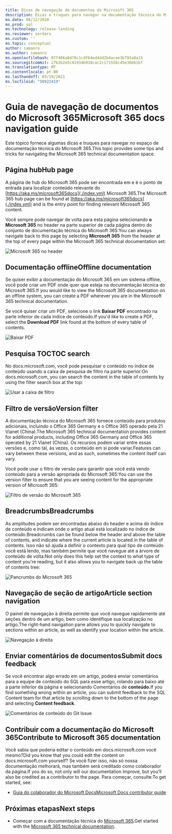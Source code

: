 ```yaml
---
title: Dicas de navegação de documentos do Microsoft 365
description: Dicas e truques para navegar na documentação técnica do Microsoft 365 - explica coisas como a página do hub, o índice de conteúdo, o header, bem como como usar as amplitudes e como usar o filtro de versão.
ms.date: 08/12/2020
ms.prod: sql
ms.technology: release-landing
ms.reviewer: serdars
ms.custom: ''
ms.topic: conceptual
author: samanro
ms.author: samanro
ms.openlocfilehash: 07f406a0470c1cdf64ed4dd2b4acee3b793a8a15
ms.sourcegitcommit: 27b2b2e5c41934b918cac2c171556c45e36661bf
ms.translationtype: MT
ms.contentlocale: pt-BR
ms.lasthandoff: 03/19/2021
ms.locfileid: "50922419"
---
```

# <a name="microsoft-365-docs-navigation-guide"></a><span data-ttu-id="78ddc-103">Guia de navegação de documentos do Microsoft 365</span><span class="sxs-lookup"><span data-stu-id="78ddc-103">Microsoft 365 docs navigation guide</span></span>

<span data-ttu-id="78ddc-104">Este tópico fornece algumas dicas e truques para navegar no espaço de documentação técnica do Microsoft 365.</span><span class="sxs-lookup"><span data-stu-id="78ddc-104">This topic provides some tips and tricks for navigating the Microsoft 365 technical documentation space.</span></span>  

## <a name="hub-page"></a><span data-ttu-id="78ddc-105">Página hub</span><span class="sxs-lookup"><span data-stu-id="78ddc-105">Hub page</span></span>

<span data-ttu-id="78ddc-106">A página de hub do Microsoft 365 pode ser encontrada em e é o ponto de entrada para localizar conteúdo relevante do [https://aka.ms/microsoft365docs](./index.yml) Microsoft 365.</span><span class="sxs-lookup"><span data-stu-id="78ddc-106">The Microsoft 365 hub page can be found at [https://aka.ms/microsoft365docs](./index.yml) and is the entry point for finding relevant Microsoft 365 content.</span></span>

<span data-ttu-id="78ddc-107">Você sempre pode navegar de volta para esta página selecionando **o Microsoft 365** no header na parte superior de cada página dentro do conjunto de documentação técnica do Microsoft 365:</span><span class="sxs-lookup"><span data-stu-id="78ddc-107">You can always navigate back to this page by selecting **Microsoft 365** from the header at the top of every page within the Microsoft 365 technical documentation set:</span></span>

![Microsoft 365 no header](media/m365-header-cursor.png)

## <a name="offline-documentation"></a><span data-ttu-id="78ddc-109">Documentação offline</span><span class="sxs-lookup"><span data-stu-id="78ddc-109">Offline documentation</span></span>

<span data-ttu-id="78ddc-110">Se quiser exibir a documentação do Microsoft 365 em um sistema offline, você pode criar um PDF onde quer que esteja na documentação técnica do Microsoft 365.</span><span class="sxs-lookup"><span data-stu-id="78ddc-110">If you would like to view the Microsoft 365 documentation on an offline system, you can create a PDF wherever you are in the Microsoft 365 technical documentation.</span></span>

<span data-ttu-id="78ddc-111">Se você quiser criar um PDF, selecione o link **Baixar PDF** encontrado na parte inferior de cada índice de conteúdo.</span><span class="sxs-lookup"><span data-stu-id="78ddc-111">If you'd like to create a PDF, select the **Download PDF** link found at the bottom of every table of contents.</span></span>

![Baixar PDF](media/m365-download-pdf-cursor.png)

## <a name="toc-search"></a><span data-ttu-id="78ddc-113">Pesquisa TOC</span><span class="sxs-lookup"><span data-stu-id="78ddc-113">TOC search</span></span> 
<span data-ttu-id="78ddc-114">No docs.microsoft.com, você pode pesquisar o conteúdo no índice de conteúdo usando a caixa de pesquisa de filtro na parte superior:</span><span class="sxs-lookup"><span data-stu-id="78ddc-114">On docs.microsoft.com, you can search the content in the table of contents by using the filter search box at the top:</span></span>

![Usar a caixa de filtro](media/m365-filter-by-title.png)

## <a name="version-filter"></a><span data-ttu-id="78ddc-116">Filtro de versão</span><span class="sxs-lookup"><span data-stu-id="78ddc-116">Version filter</span></span>
<span data-ttu-id="78ddc-117">A documentação técnica do Microsoft 365 fornece conteúdo para produtos adicionais, incluindo o Office 365 Germany e o Office 365 operado pela 21 Vianet (China).</span><span class="sxs-lookup"><span data-stu-id="78ddc-117">The Microsoft 365 technical documentation provides content for additional products, including Office 365 Germany and Office 365 operated by 21 Vianet (China).</span></span> <span data-ttu-id="78ddc-118">Os recursos podem variar entre essas versões e, como tal, às vezes, o conteúdo em si pode variar.</span><span class="sxs-lookup"><span data-stu-id="78ddc-118">Features can vary between these versions, and as such, sometimes the content itself can vary.</span></span>

<span data-ttu-id="78ddc-119">Você pode usar o filtro de versão para garantir que você está vendo conteúdo para a versão apropriada do Microsoft 365:</span><span class="sxs-lookup"><span data-stu-id="78ddc-119">You can use the version filter to ensure that you are seeing content for the appropriate version of Microsoft 365:</span></span>

![Filtro de versão do Microsoft 365](media/m365-version-filter.png)

## <a name="breadcrumbs"></a><span data-ttu-id="78ddc-121">Breadcrumbs</span><span class="sxs-lookup"><span data-stu-id="78ddc-121">Breadcrumbs</span></span>

<span data-ttu-id="78ddc-122">As amplitudes podem ser encontradas abaixo do header e acima do índice de conteúdo e indicam onde o artigo atual está localizado no índice de conteúdo.</span><span class="sxs-lookup"><span data-stu-id="78ddc-122">Breadcrumbs can be found below the header and above the table of contents, and indicate where the current article is located in the table of contents.</span></span>  <span data-ttu-id="78ddc-123">Isso não só ajuda a definir o contexto para qual tipo de conteúdo você está lendo, mas também permite que você navegue até a árvore de conteúdo de volta:</span><span class="sxs-lookup"><span data-stu-id="78ddc-123">Not only does this help set the context to what type of content you're reading, but it also allows you to navigate back up the table of contents tree:</span></span>

![Pancrumbs do Microsoft 365](media/m365-breadcrumb.png)

## <a name="article-section-navigation"></a><span data-ttu-id="78ddc-125">Navegação de seção de artigo</span><span class="sxs-lookup"><span data-stu-id="78ddc-125">Article section navigation</span></span>

<span data-ttu-id="78ddc-126">O painel de navegação à direita permite que você navegue rapidamente até seções dentro de um artigo, bem como identifique sua localização no artigo.</span><span class="sxs-lookup"><span data-stu-id="78ddc-126">The right-hand navigation pane allows you to quickly navigate to sections within an article, as well as identify your location within the article.</span></span>  

![Navegação à direita](media/m365-article-sections.png)

## <a name="submit-docs-feedback"></a><span data-ttu-id="78ddc-128">Enviar comentários de documentos</span><span class="sxs-lookup"><span data-stu-id="78ddc-128">Submit docs feedback</span></span>

<span data-ttu-id="78ddc-129">Se você encontrar algo errado em um artigo, poderá enviar comentários para a equipe de conteúdo do SQL para esse artigo, rolando para baixo até a parte inferior da página e selecionando Comentários de **conteúdo.**</span><span class="sxs-lookup"><span data-stu-id="78ddc-129">If you find something wrong within an article, you can submit feedback to the SQL Content team for that article by scrolling down to the bottom of the page and selecting **Content feedback**.</span></span>

![Comentários de conteúdo do Git Issue](media/m365-article-feedback.png)

## <a name="contribute-to-microsoft-365-documentation"></a><span data-ttu-id="78ddc-131">Contribuir com a documentação do Microsoft 365</span><span class="sxs-lookup"><span data-stu-id="78ddc-131">Contribute to Microsoft 365 documentation</span></span>

<span data-ttu-id="78ddc-132">Você sabia que poderia editar o conteúdo em docs.microsoft.com você mesmo?</span><span class="sxs-lookup"><span data-stu-id="78ddc-132">Did you know that you could edit the content on docs.microsoft.com yourself?</span></span> <span data-ttu-id="78ddc-133">Se você fizer isso, não só nossa documentação melhorará, mas também será creditado como colaborador da página.</span><span class="sxs-lookup"><span data-stu-id="78ddc-133">If you do so, not only will our documentation improve, but you'll also be credited as a contributor to the page.</span></span> <span data-ttu-id="78ddc-134">Para começar, consulte:</span><span class="sxs-lookup"><span data-stu-id="78ddc-134">To get started, see:</span></span>

- [<span data-ttu-id="78ddc-135">Guia do colaborador do Microsoft Docs</span><span class="sxs-lookup"><span data-stu-id="78ddc-135">Microsoft Docs contributor guide</span></span>](/contribute/)

## <a name="next-steps"></a><span data-ttu-id="78ddc-136">Próximas etapas</span><span class="sxs-lookup"><span data-stu-id="78ddc-136">Next steps</span></span>

- <span data-ttu-id="78ddc-137">Começar com a documentação técnica do [Microsoft 365](index.yml).</span><span class="sxs-lookup"><span data-stu-id="78ddc-137">Get started with the [Microsoft 365 technical documentation](index.yml).</span></span>